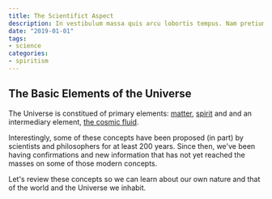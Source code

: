```yaml
---
title: The Scientifict Aspect
description: In vestibulum massa quis arcu lobortis tempus. Nam pretium arcu in odio vulputate luctus.
date: "2019-01-01"
tags:
- science
categories:
- spiritism
---
```


## The Basic Elements of the Universe
The Universe is constitued of primary elements: [matter](matter), [spirit](spirit) and and an intermediary element, [the cosmic fluid](cosmic-fluid).

Interestingly, some of these concepts have been proposed (in part) by scientists and philosophers for at least 200 years. Since then, we've been having confirmations and new information that has not yet reached the masses on some of those modern concepts.

Let's review these concepts so we can learn about our own nature and that of the world and the Universe we inhabit.


